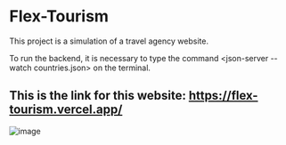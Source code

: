 # Flex-Tourism
This project is a simulation of a travel agency website.

To run the backend, it is necessary to type the command <json-server --watch countries.json> on the terminal.

## This is the link for this website: https://flex-tourism.vercel.app/

![image](https://user-images.githubusercontent.com/108364424/199126414-d0d5110c-91b0-488e-90f5-9cdba2678a9f.png)
